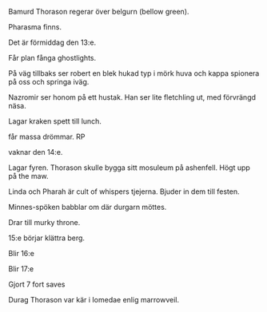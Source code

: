 Bamurd Thorason regerar över belgurn (bellow green).

Pharasma finns.

Det är förmiddag den 13:e. 

Får plan fånga ghostlights. 

På väg tillbaks ser robert en blek hukad typ i mörk huva och kappa spionera på oss och springa iväg. 

Nazromir ser honom på ett hustak. Han ser lite fletchling ut, med förvrängd näsa. 

Lagar kraken spett till lunch.

får massa drömmar. RP

vaknar den 14:e.

Lagar fyren. Thorason skulle bygga sitt mosuleum på ashenfell. Högt upp på the maw. 

Linda och Pharah är cult of whispers tjejerna. Bjuder in dem till festen.

Minnes-spöken babblar om där durgarn möttes.

Drar till murky throne. 

15:e börjar klättra berg.

Blir 16:e

Blir 17:e

Gjort 7 fort saves

Durag Thorason var kär i Iomedae enlig marrowveil.

